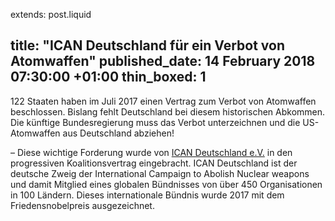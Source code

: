 extends: post.liquid

title: "ICAN Deutschland für ein Verbot von Atomwaffen"
published_date:  14 February 2018 07:30:00 +01:00
thin_boxed: 1
---

122 Staaten haben im Juli 2017 einen Vertrag zum Verbot von Atomwaffen beschlossen. Bislang fehlt Deutschland bei diesem historischen Abkommen. Die künftige Bundesregierung muss das Verbot unterzeichnen und die US-Atomwaffen aus Deutschland abziehen!

– Diese wichtige Forderung wurde von [ICAN Deutschland e.V.](https://www.icanw.de/) in den progressiven Koalitionsvertrag eingebracht. ICAN Deutschland ist der deutsche Zweig der International Campaign to Abolish Nuclear weapons und damit Mitglied eines globalen Bündnisses von über 450 Organisationen in 100 Ländern. Dieses internationale Bündnis wurde 2017 mit dem Friedensnobelpreis ausgezeichnet.